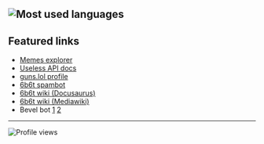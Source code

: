 ![Most used languages](https://github-readme-stats.vercel.app/api/top-langs/?username=CubeBeveled&layout=compact&theme=radical)<br>
---
## Featured links
* [Memes explorer](https://memes-silk.vercel.app/)
* [Useless API docs](https://beneficial-orly-smoother-ccc0a95a.koyeb.app/)
* [guns.lol profile](https://guns.lol/beveled)
* [6b6t spambot](https://github.com/CubeBeveled/6b6t-advertising)
* [6b6t wiki (Docusaurus)](https://6b6t-wiki.vercel.app/)
* [6b6t wiki (Mediawiki)](http://uk1.plutonodes.com:25009/)
* Bevel bot [1](https://top.gg/bot/1086580917608402984) [2](https://discord.ly/bevel)
---
![Profile views](https://komarev.com/ghpvc/?username=CubeBeveled&style=flat-square)
